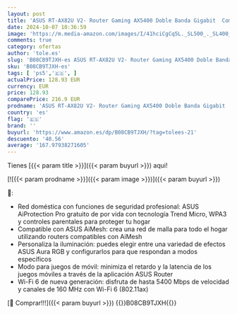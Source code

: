 ```yaml
---
layout: post
title: 'ASUS RT-AX82U V2- Router Gaming AX5400 Doble Banda Gigabit  Compatible PS5 y Smart TV  modo para juegos de móvil  AiProtection con TrendMicro  WiFi AiMesh  puerto Gaming  Adaptive QoS  Aura RGB '
date: 2024-10-07 10:36:59
image: 'https://m.media-amazon.com/images/I/41hciCgCq5L._SL500_._SL400_.jpg'
comments: true
category: ofertas
author: 'tole.es'
slug: 'B08CB9TJXH-es ASUS RT-AX82U V2- Router Gaming AX5400 Doble Banda Gigabit...'
sku: 'B08CB9TJXH-es'
tags: [ 'ps5','🇪🇸', ]
actualPrice: 128.93 EUR
currency: EUR
price: 128.93
comparePrice: 216.9 EUR
prodname: 'ASUS RT-AX82U V2- Router Gaming AX5400 Doble Banda Gigabit  Compatible PS5 y Smart TV  modo para juegos de móvil  AiProtection con TrendMicro  WiFi AiMesh  puerto Gaming  Adaptive QoS  Aura RGB '
country: 'es'
flag: '🇪🇸'
brand: ''
buyurl: 'https://www.amazon.es/dp/B08CB9TJXH/?tag=tolees-21'
descuento: '40.56'
average: '167.97938271605'
---
```


Tienes [{{< param title >}}]({{< param buyurl >}}) aqui!

[![{{< param prodname >}}]({{< param image >}})]({{< param buyurl >}})

🔎:

- Red doméstica con funciones de seguridad profesional: ASUS AiProtection Pro gratuito de por vida con tecnología Trend Micro, WPA3 y controles parentales para proteger tu hogar
- Compatible con ASUS AiMesh: crea una red de malla para todo el hogar utilizando routers compatibles con AiMesh
- Personaliza la iluminación: puedes elegir entre una variedad de efectos ASUS Aura RGB y configurarlos para que respondan a modos específicos
- Modo para juegos de móvil: minimiza el retardo y la latencia de los juegos móviles a través de la aplicación ASUS Router
- Wi-Fi 6 de nueva generación: disfruta de hasta 5400 Mbps de velocidad y canales de 160 MHz con Wi-Fi 6 (802.11ax)

[🛒 Comprar!!!]({{< param buyurl >}})
{{<world>}}B08CB9TJXH{{</world>}}

